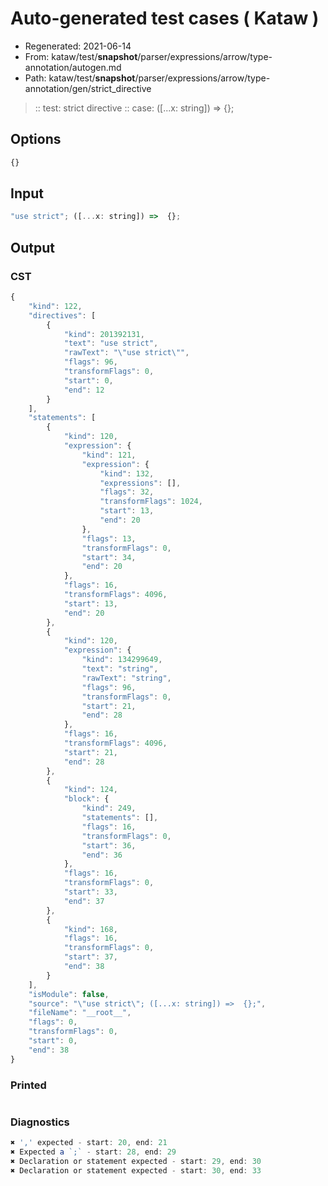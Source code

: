 # Auto-generated test cases ( Kataw )
- Regenerated: 2021-06-14
- From: kataw/test/__snapshot__/parser/expressions/arrow/type-annotation/autogen.md
- Path: kataw/test/__snapshot__/parser/expressions/arrow/type-annotation/gen/strict_directive
> :: test: strict directive
> :: case: ([...x: string]) =>  {};
## Options

`````js
{}
`````
## Input

`````js
"use strict"; ([...x: string]) =>  {};
`````
## Output

### CST

```javascript
{
    "kind": 122,
    "directives": [
        {
            "kind": 201392131,
            "text": "use strict",
            "rawText": "\"use strict\"",
            "flags": 96,
            "transformFlags": 0,
            "start": 0,
            "end": 12
        }
    ],
    "statements": [
        {
            "kind": 120,
            "expression": {
                "kind": 121,
                "expression": {
                    "kind": 132,
                    "expressions": [],
                    "flags": 32,
                    "transformFlags": 1024,
                    "start": 13,
                    "end": 20
                },
                "flags": 13,
                "transformFlags": 0,
                "start": 34,
                "end": 20
            },
            "flags": 16,
            "transformFlags": 4096,
            "start": 13,
            "end": 20
        },
        {
            "kind": 120,
            "expression": {
                "kind": 134299649,
                "text": "string",
                "rawText": "string",
                "flags": 96,
                "transformFlags": 0,
                "start": 21,
                "end": 28
            },
            "flags": 16,
            "transformFlags": 4096,
            "start": 21,
            "end": 28
        },
        {
            "kind": 124,
            "block": {
                "kind": 249,
                "statements": [],
                "flags": 16,
                "transformFlags": 0,
                "start": 36,
                "end": 36
            },
            "flags": 16,
            "transformFlags": 0,
            "start": 33,
            "end": 37
        },
        {
            "kind": 168,
            "flags": 16,
            "transformFlags": 0,
            "start": 37,
            "end": 38
        }
    ],
    "isModule": false,
    "source": "\"use strict\"; ([...x: string]) =>  {};",
    "fileName": "__root__",
    "flags": 0,
    "transformFlags": 0,
    "start": 0,
    "end": 38
}
```

### Printed

```javascript

```

### Diagnostics

```javascript
✖ ',' expected - start: 20, end: 21
✖ Expected a `;` - start: 28, end: 29
✖ Declaration or statement expected - start: 29, end: 30
✖ Declaration or statement expected - start: 30, end: 33

```

